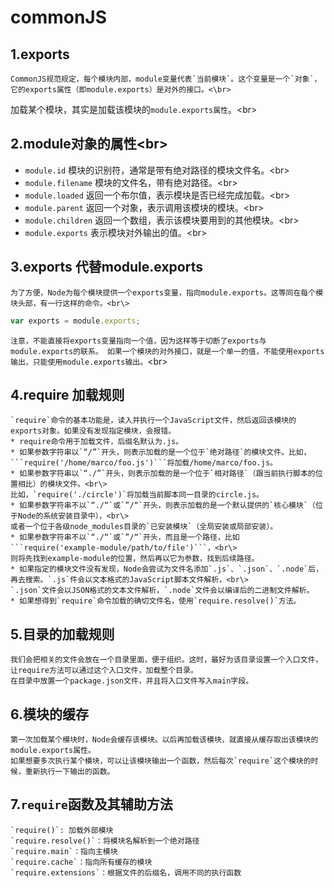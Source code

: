# commonJS
## 1.exports
    CommonJS规范规定，每个模块内部，module变量代表`当前模块`。这个变量是一个`对象`，它的exports属性（即module.exports）是对外的接口。<\br>
加载某个模块，其实是加载该模块的`module.exports属性`。<br\>
## 2.module对象的属性<br\>
* `module.id` 模块的识别符，通常是带有绝对路径的模块文件名。<br\>
* `module.filename` 模块的文件名，带有绝对路径。<br\>
* `module.loaded` 返回一个布尔值，表示模块是否已经完成加载。<br\>
* `module.parent` 返回一个对象，表示调用该模块的模块。<br\>
* `module.children` 返回一个数组，表示该模块要用到的其他模块。<br\>
* `module.exports` 表示模块对外输出的值。<br\>
## 3.exports 代替module.exports
    为了方便，Node为每个模块提供一个exports变量，指向module.exports。这等同在每个模块头部，有一行这样的命令。<br\>
```javascript
var exports = module.exports;
```
`注意，不能直接将exports变量指向一个值，因为这样等于切断了exports与module.exports的联系。
    如果一个模块的对外接口，就是一个单一的值，不能使用exports输出，只能使用module.exports输出。`<br\>
## 4.require 加载规则
    `require`命令的基本功能是，读入并执行一个JavaScript文件，然后返回该模块的exports对象。如果没有发现指定模块，会报错。
    * require命令用于加载文件，后缀名默认为.js。
    * 如果参数字符串以`“/”`开头，则表示加载的是一个位于`绝对路径`的模块文件。比如，```require('/home/marco/foo.js')```将加载/home/marco/foo.js。
    * 如果参数字符串以`“./”`开头，则表示加载的是一个位于`相对路径`（跟当前执行脚本的位置相比）的模块文件。<br\>
    比如，`require('./circle')`将加载当前脚本同一目录的circle.js。
    * 如果参数字符串不以`“./“`或`”/“`开头，则表示加载的是一个默认提供的`核心模块`（位于Node的系统安装目录中），<br\>
    或者一个位于各级node_modules目录的`已安装模块`（全局安装或局部安装）。
    * 如果参数字符串不以`“./“`或`”/“`开头，而且是一个路径，比如```require('example-module/path/to/file')```，<br\>
    则将先找到example-module的位置，然后再以它为参数，找到后续路径。
    * 如果指定的模块文件没有发现，Node会尝试为文件名添加`.js`、`.json`、`.node`后，再去搜索。`.js`件会以文本格式的JavaScript脚本文件解析，<br\>
    `.json`文件会以JSON格式的文本文件解析，`.node`文件会以编译后的二进制文件解析。
    * 如果想得到`require`命令加载的确切文件名，使用`require.resolve()`方法。
## 5.目录的加载规则
    我们会把相关的文件会放在一个目录里面，便于组织。这时，最好为该目录设置一个入口文件，让require方法可以通过这个入口文件，加载整个目录。
    在目录中放置一个package.json文件，并且将入口文件写入main字段。
## 6.模块的缓存
    第一次加载某个模块时，Node会缓存该模块。以后再加载该模块，就直接从缓存取出该模块的module.exports属性。
    如果想要多次执行某个模块，可以让该模块输出一个函数，然后每次`require`这个模块的时候，重新执行一下输出的函数。
## 7.`require`函数及其辅助方法
    `require()`: 加载外部模块
    `require.resolve()`：将模块名解析到一个绝对路径
    `require.main`：指向主模块
    `require.cache`：指向所有缓存的模块
    `require.extensions`：根据文件的后缀名，调用不同的执行函数
